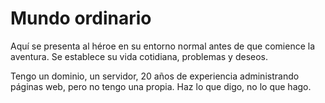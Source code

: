 # Mundo ordinario
Aquí se presenta al héroe en su entorno normal antes de que comience la aventura. Se establece su vida cotidiana, problemas y deseos.

Tengo un dominio, un servidor, 20 años de experiencia administrando páginas web, pero no tengo una propia. Haz lo que digo, no lo que hago.

